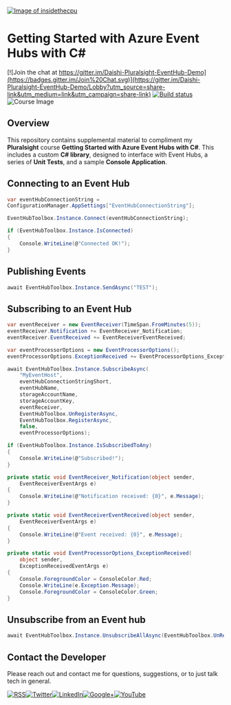 <a href="http://insidethecpu.com">![Image of insidethecpu](https://dl.dropboxusercontent.com/u/26042707/Daishi%20Systems%20Icon%20with%20Text%20%28really%20tiny%20with%20photo%29.png)</a>
# Getting Started with Azure Event Hubs with C&#35;
[![Join the chat at https://gitter.im/Daishi-Pluralsight-EventHub-Demo](https://badges.gitter.im/Join%20Chat.svg)](https://gitter.im/Daishi-Pluralsight-EventHub-Demo/Lobby?utm_source=share-link&utm_medium=link&utm_campaign=share-link)
[![Build status](https://ci.appveyor.com/api/projects/status/fflciv7os94nxl9u?svg=true)](https://ci.appveyor.com/project/daishisystems/daishi-pluralsight-eventhub-demo)
![Course Image](https://dl.dropboxusercontent.com/u/26042707/Fotolia_107425663_S%20-%20Copy.jpg)
## Overview
This repository contains supplemental material to compliment my **Pluralsight** course **Getting Started with Azure Event Hubs with C#**. This includes a custom **C# library**, designed to interface with Event Hubs, a series of **Unit Tests**, and a sample **Console Application**.
## Connecting to an Event Hub
```cs
var eventHubConnectionString =
ConfigurationManager.AppSettings["EventHubConnectionString"];

EventHubToolbox.Instance.Connect(eventHubConnectionString);

if (EventHubToolbox.Instance.IsConnected)
{
    Console.WriteLine(@"Connected OK!");
}
```
## Publishing Events
```cs
await EventHubToolbox.Instance.SendAsync("TEST");
```
## Subscribing to an Event Hub
```cs
var eventReceiver = new EventReceiver(TimeSpan.FromMinutes(5));
eventReceiver.Notification += EventReceiver_Notification;
eventReceiver.EventReceived += EventReceiverEventReceived;

var eventProcessorOptions = new EventProcessorOptions();
eventProcessorOptions.ExceptionReceived += EventProcessorOptions_ExceptionReceived;

await EventHubToolbox.Instance.SubscribeAsync(
    "MyEventHost",
    eventHubConnectionStringShort,
    eventHubName,
    storageAccountName,
    storageAccountKey,
    eventReceiver,
    EventHubToolbox.UnRegisterAsync,
    EventHubToolbox.RegisterAsync,
    false,
    eventProcessorOptions);

if (EventHubToolbox.Instance.IsSubscribedToAny)
{
    Console.WriteLine(@"Subscribed!");
}

private static void EventReceiver_Notification(object sender,
    EventReceiverEventArgs e)
{
    Console.WriteLine(@"Notification received: {0}", e.Message);
}

private static void EventReceiverEventReceived(object sender,
    EventReceiverEventArgs e)
{
    Console.WriteLine(@"Event received: {0}", e.Message);
}

private static void EventProcessorOptions_ExceptionReceived(
    object sender,
    ExceptionReceivedEventArgs e)
{
    Console.ForegroundColor = ConsoleColor.Red;
    Console.WriteLine(e.Exception.Message);
    Console.ForegroundColor = ConsoleColor.Green;
}
```
## Unsubscribe from an Event hub
```cs
await EventHubToolbox.Instance.UnsubscribeAllAsync(EventHubToolbox.UnRegisterAsync);
```
## Contact the Developer
Please reach out and contact me for questions, suggestions, or to just talk tech in general.


<a href="http://insidethecpu.com/feed/">![RSS](https://dl.dropboxusercontent.com/u/26042707/rss.png)</a><a href="https://twitter.com/daishisystems">![Twitter](https://dl.dropboxusercontent.com/u/26042707/twitter.png)</a><a href="https://www.linkedin.com/in/daishisystems">![LinkedIn](https://dl.dropboxusercontent.com/u/26042707/linkedin.png)</a><a href="https://plus.google.com/102806071104797194504/posts">![Google+](https://dl.dropboxusercontent.com/u/26042707/g.png)</a><a href="https://www.youtube.com/user/daishisystems">![YouTube](https://dl.dropboxusercontent.com/u/26042707/youtube.png)</a>
